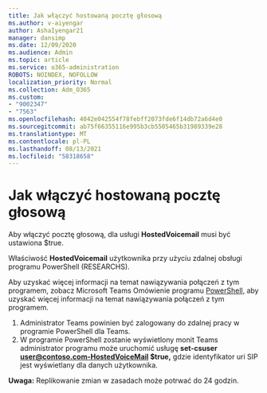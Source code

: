 ```yaml
---
title: Jak włączyć hostowaną pocztę głosową
ms.author: v-aiyengar
author: AshaIyengar21
manager: dansimp
ms.date: 12/09/2020
ms.audience: Admin
ms.topic: article
ms.service: o365-administration
ROBOTS: NOINDEX, NOFOLLOW
localization_priority: Normal
ms.collection: Adm_O365
ms.custom:
- "9002347"
- "7563"
ms.openlocfilehash: 4042e042554f78febff2073fde6f14db72a6d4e0
ms.sourcegitcommit: ab75f66355116e995b3cb5505465b31989339e28
ms.translationtype: MT
ms.contentlocale: pl-PL
ms.lasthandoff: 08/13/2021
ms.locfileid: "58318658"
---
```

# <a name="how-to-enable-hosted-voicemail"></a>Jak włączyć hostowaną pocztę głosową

Aby włączyć pocztę głosową, dla usługi **HostedVoicemail** musi być ustawiona $true.

Właściwość **HostedVoicemail** użytkownika przy użyciu zdalnej obsługi programu PowerShell (RESEARCHS).

Aby uzyskać więcej informacji na temat nawiązywania połączeń z tym programem, zobacz Microsoft Teams Omówienie programu [PowerShell,](https://docs.microsoft.com/microsoftteams/teams-powershell-overview) aby uzyskać więcej informacji na temat nawiązywania połączeń z tym programem.

1. Administrator Teams powinien być zalogowany do zdalnej pracy w programie PowerShell dla Teams.
1. W programie PowerShell zostanie wyświetlony monit Teams administrator programu może uruchomić usługę **set-csuser user@contoso.com-HostedVoiceMail $true,** gdzie identyfikator uri SIP jest wyświetlany dla danych użytkownika.

**Uwaga:** Replikowanie zmian w zasadach może potrwać do 24 godzin.